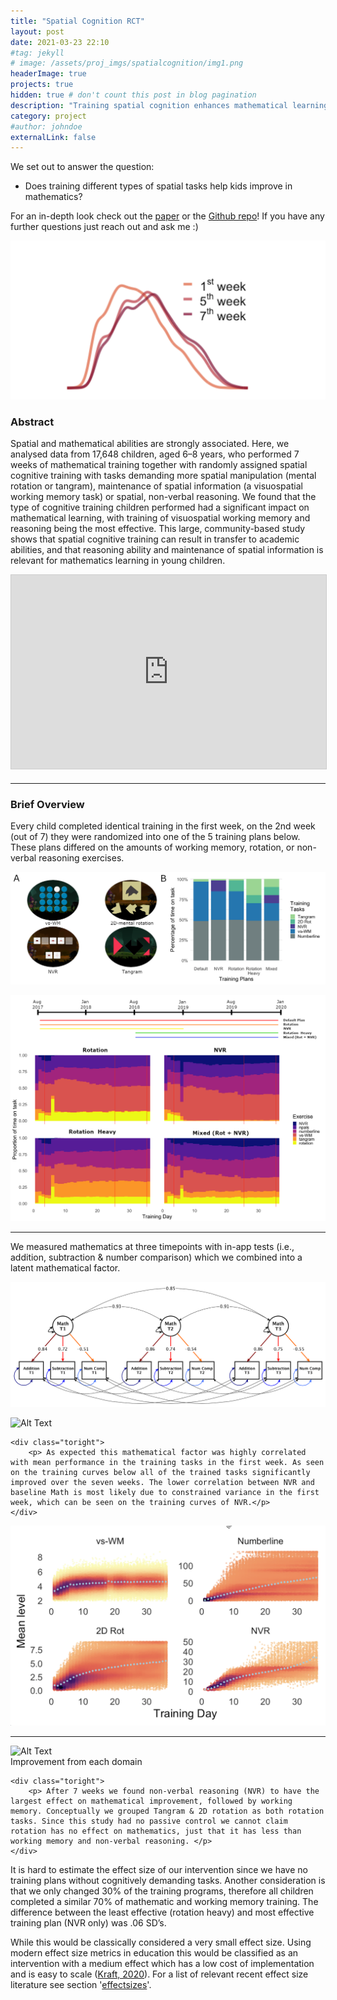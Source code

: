 ```yaml
---
title: "Spatial Cognition RCT"
layout: post
date: 2021-03-23 22:10
#tag: jekyll
# image: /assets/proj_imgs/spatialcognition/img1.png
headerImage: true
projects: true
hidden: true # don't count this post in blog pagination
description: "Training spatial cognition enhances mathematical learning in a randomized study of 17,000 children"
category: project
#author: johndoe
externalLink: false
---
```


We set out to answer the question:

 - Does training different types of spatial tasks help kids improve in mathematics?

For an in-depth look check out the [paper](https://rdcu.be/ck9fP) or the [Github repo](https://github.com/njudd/spatialcognition)! If you have any further questions just reach out and ask me :)

 ![img1](/assets/proj_imgs/spatialcognition/img1.png)

### Abstract

Spatial and mathematical abilities are strongly associated. Here, we analysed data from 17,648 children, aged 6–8 years, who performed 7 weeks of mathematical training together with randomly assigned spatial cognitive training with tasks demanding more spatial manipulation (mental rotation or tangram), maintenance of spatial information (a visuospatial working memory task) or spatial, non-verbal reasoning. We found that the type of cognitive training children performed had a significant impact on mathematical learning, with training of visuospatial working memory and reasoning being the most effective. This large, community-based study shows that spatial cognitive training can result in transfer to academic abilities, and that reasoning ability and maintenance of spatial information is relevant for mathematics learning in young children.

<iframe src="https://docs.google.com/file/d/1-pIwj7bktXt8G2LcczVmbijD-nKT2kGc/preview" width="560" height="310" frameborder="0" marginwidth="0" marginheight="0" scrolling="no" style="border:1px solid #CCC; border-width:1px; margin-bottom:5px; max-width: 100%;" allowfullscreen> </iframe>

---
### Brief Overview

Every child completed identical training in the first week, on the 2nd week (out of 7) they were randomized into one of the 5 training plans below. These plans differed on the amounts of working memory, rotation, or non-verbal reasoning exercises. 

![img2](/assets/proj_imgs/spatialcognition/img2.png)

![img4](/assets/proj_imgs/spatialcognition/img4.png)

---
We measured mathematics at three timepoints with in-app tests (i.e., addition, subtraction & number comparison) which we combined into a latent mathematical factor.

![measuremod](/assets/proj_imgs/spatialcognition/Vektor_measuremod_strict.png)


<div class="side-by-side">
    <div class="toleft">
        <img class="image" src="https://njudd.com/assets/proj_imgs/spatialcognition/img3.png" alt="Alt Text">
        <figcaption class="caption"></figcaption>
    </div>

    <div class="toright">
        <p> As expected this mathematical factor was highly correlated with mean performance in the training tasks in the first week. As seen on the training curves below all of the trained tasks significantly improved over the seven weeks. The lower correlation between NVR and baseline Math is most likely due to constrained variance in the first week, which can be seen on the training curves of NVR.</p>
    </div>
</div>

![img5](/assets/proj_imgs/spatialcognition/img5.png)

---

<div class="side-by-side">
    <div class="toleft">
        <img class="image" src="https://njudd.com/assets/proj_imgs/spatialcognition/img6.png" alt="Alt Text">
        <figcaption class="caption">Improvement from each domain</figcaption>
    </div>

    <div class="toright">
        <p> After 7 weeks we found non-verbal reasoning (NVR) to have the largest effect on mathematical improvement, followed by working memory. Conceptually we grouped Tangram & 2D rotation as both rotation tasks. Since this study had no passive control we cannot claim rotation has no effect on mathematics, just that it has less than working memory and non-verbal reasoning. </p>
    </div>
</div>


It is hard to estimate the effect size of our intervention since we have no training plans without cognitively demanding tasks. Another consideration is that we only changed 30% of the training programs, therefore all children completed a similar 70% of mathematic and working memory training. The difference between the least effective (rotation heavy) and most effective training plan (NVR only) was .06 SD’s. 

While this would be classically considered a very small effect size. Using modern effect size metrics in education this would be classified as an intervention with a medium effect which has a low cost of implementation and is easy to scale ([Kraft, 2020](https://paperpile.com/shared/ItPIu0)). For a list of relevant recent effect size literature see section '[effectsizes](https://njudd.com/effectsize)'.




